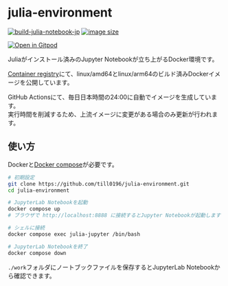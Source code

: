 # julia-environment

[![build-julia-notebook-jp](https://github.com/Till0196/julia-environment/actions/workflows/build-dockerfile.yaml/badge.svg)](https://github.com/Till0196/julia-environment/actions/workflows/build-dockerfile.yaml)
[![image size](https://ghcr-badge.egpl.dev/till0196/julia-environment/size?color=%2344cc11&tag=latest&label=image+size)](https://github.com/Till0196/julia-environment/pkgs/container/julia-environment)

[![Open in Gitpod](https://gitpod.io/button/open-in-gitpod.svg)](https://gitpod.io/#https://github.com/till0196/julia-environment)

Juliaがインストール済みのJupyter Notebookが立ち上がるDocker環境です。

[Container registry](https://github.com/Till0196/julia-environment/pkgs/container/julia-environment)にて、linux/amd64とlinux/arm64のビルド済みDockerイメージを公開しています。

GitHub Actionsにて、毎日日本時間の24:00に自動でイメージを生成しています。  
実行時間を削減するため、上流イメージに変更がある場合のみ更新が行われます。

## 使い方

Dockerと[Docker compose](https://docs.docker.jp/v1.12/compose/install.html)が必要です。

```bash
# 初期設定
git clone https://github.com/till0196/julia-environment.git
cd julia-environment

# JupyterLab Notebookを起動
docker compose up
# ブラウザで http://localhost:8888 に接続するとJupyter Notebookが起動します

# シェルに接続
docker compose exec julia-jupyter /bin/bash

# JupyterLab Notebookを終了
docker compose down
```

`./work`フォルダにノートブックファイルを保存するとJupyterLab Notebookから確認できます。